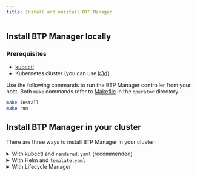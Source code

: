 ```yaml
---
title: Install and unistall BTP Manager
---
```


## Install BTP Manager locally

### Prerequisites

- [kubectl](https://kubernetes.io/docs/tasks/tools/install-kubectl/)
- Kubernetes cluster (you can use [k3d](https://k3d.io)) 

Use the following commands to run the BTP Manager controller from your host. Both `make` commands refer to [Makefile](./Makefile) in the `operator` directory.

```sh
make install
make run
```

## Install BTP Manager in your cluster

There are three ways to install BTP Manager in your cluster:

<details>
<summary>With kubectl and <code>rendered.yaml</code> (recommended)</summary>
<br>

### Prerequisites

- [kubectl](https://kubernetes.io/docs/tasks/tools/install-kubectl/)
- Kubernetes cluster (you can use [k3d](https://k3d.io)) 

Use the following command to download and install BTP Manager from Kubernetes resources in your cluster.

```shell
kubectl apply -f deployments/prerequisites.yaml
kubectl apply -f https://github.com/kyma-project/btp-manager/releases/latest/download/rendered.yaml
```

Use the following command to uninstall BTP Manager from your cluster.

```shell
kubectl delete -f https://github.com/kyma-project/btp-manager/releases/latest/download/rendered.yaml
kubectl delete -f deployments/prerequisites.yaml
```
</details>

<details>
<summary>With Helm and <code>template.yaml</code></summary>
<br>

### Prerequisites

- [kubectl](https://kubernetes.io/docs/tasks/tools/install-kubectl/)
- Kubernetes cluster (you can use [k3d](https://k3d.io))
- [Helm](https://github.com/helm/helm#install)
- [skopeo](https://github.com/containers/skopeo) 
- [jq](https://github.com/stedolan/jq) 
- [yq](https://github.com/mikefarah/yq) 

To install BTP Manager using a template file (the output of the [kyma alpha create module](https://github.com/kyma-project/cli/blob/main/docs/gen-docs/kyma_alpha_create_module.md) command) in your cluster, use the following command:

```shell
./hack/run_template.sh https://github.com/kyma-project/btp-manager/releases/latest/download/template.yaml
```

Use the following command to uninstall BTP Manager from your cluster.
```shell
helm uninstall btp-manager -n kyma-system
```

</details>

<details>
<summary>With Lifecycle Manager</summary>
<br>

> **NOTE:** This is an experimental way of installing BTP Manager in your cluster.

### Prerequisites

- [kubectl](https://kubernetes.io/docs/tasks/tools/install-kubectl/)
- [k3d](https://k3d.io)

### Quick-Start - Install script

Use the following command to run the BTP Manager with Lifecycle Manager. 

```shell
./hack/run_lifecycle_manager.sh https://github.com/kyma-project/btp-manager/releases/latest/download/template.yaml
```

It results in:
- downloading and using Kyma CLI to provision the k3d cluster
- deploying Lifecycle Manager
- applying the BTP Manager template.yaml provided by the user
- enabling the BTP Operator module
- displaying the BTP Manager and BTP Operator status

### Delete k3d cluster

```shell
k3d cluster delete kyma
```

</details> 

